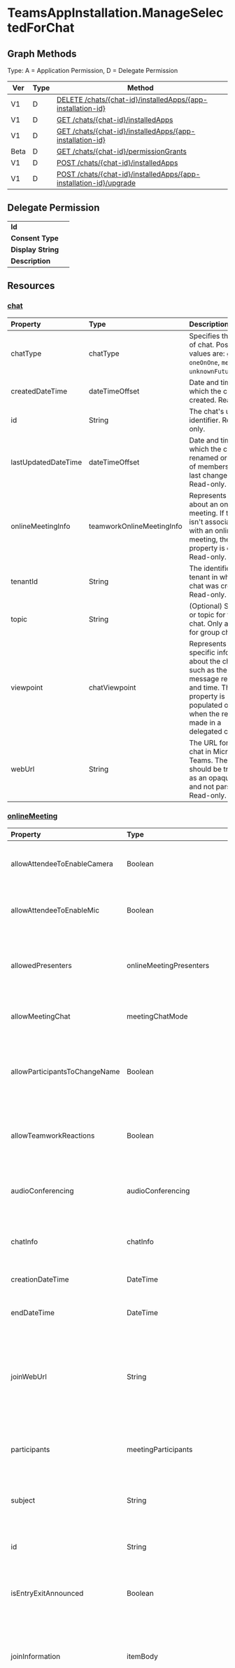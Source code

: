 # TeamsAppInstallation.ManageSelectedForChat

## Graph Methods

Type: A = Application Permission, D = Delegate Permission

|Ver|Type|Method|
|-------|----|------|
|V1|D|[DELETE /chats/{chat-id}/installedApps/{app-installation-id}](https://docs.microsoft.com/graph/api/chat-delete-installedapps?view=graph-rest-1.0&tabs=http)|
|V1|D|[GET /chats/{chat-id}/installedApps](https://docs.microsoft.com/graph/api/chat-list-installedapps?view=graph-rest-1.0&tabs=http)|
|V1|D|[GET /chats/{chat-id}/installedApps/{app-installation-id}](https://docs.microsoft.com/graph/api/chat-get-installedapps?view=graph-rest-1.0&tabs=http)|
|Beta|D|[GET /chats/{chat-id}/permissionGrants](https://docs.microsoft.com/graph/api/chat-list-permissiongrants?view=graph-rest-beta&tabs=http)|
|V1|D|[POST /chats/{chat-id}/installedApps](https://docs.microsoft.com/graph/api/chat-post-installedapps?view=graph-rest-1.0&tabs=http)|
|V1|D|[POST /chats/{chat-id}/installedApps/{app-installation-id}/upgrade](https://docs.microsoft.com/graph/api/chat-teamsappinstallation-upgrade?view=graph-rest-1.0&tabs=http)|
## Delegate Permission
|||
|-|-|
|**Id**||
|**Consent Type**||
|**Display String**||
|**Description**||
## Resources
### [chat ](https://docs.microsoft.com/graph/api/resources/chat?view=graph-rest-1.0&tabs=http)
| Property   | Type |Description|
|:---------------|:--------|:----------|
| chatType| chatType | Specifies the type of chat. Possible values are: `group`, `oneOnOne`, `meeting`, `unknownFutureValue`.|
| createdDateTime| dateTimeOffset|  Date and time at which the chat was created. Read-only.|
| id| String| The chat's unique identifier. Read-only.|
| lastUpdatedDateTime| dateTimeOffset|  Date and time at which the chat was renamed or the list of members was last changed. Read-only.|
| onlineMeetingInfo | teamworkOnlineMeetingInfo | Represents details about an online meeting. If the chat isn't associated with an online meeting, the property is empty. Read-only.|
| tenantId| String | The identifier of the tenant in which the chat was created. Read-only.|
| topic| String|  (Optional) Subject or topic for the chat. Only available for group chats.|
| viewpoint|chatViewpoint|Represents caller-specific information about the chat, such as the last message read date and time. This property is populated only when the request is made in a delegated context.|
| webUrl | String| The URL for the chat in Microsoft Teams. The URL should be treated as an opaque blob, and not parsed. Read-only. |
### [onlineMeeting ](https://docs.microsoft.com/graph/api/resources/onlinemeeting?view=graph-rest-1.0&tabs=http)
| Property   | Type  | Description  |
| :-------------------- | :-------------------------------------------- | :------------------------------------------------------------------------------------------------------------------------- |
| allowAttendeeToEnableCamera     | Boolean                       | Indicates whether attendees can turn on their camera. Inherited from onlineMeetingBase.                         |
| allowAttendeeToEnableMic     | Boolean                       | Indicates whether attendees can turn on their microphone. Inherited from onlineMeetingBase.                         |
| allowedPresenters     | onlineMeetingPresenters                       | Specifies who can be a presenter in a meeting. Possible values are listed in the following table. Inherited from onlineMeetingBase.                         |
| allowMeetingChat      | meetingChatMode | Specifies the mode of meeting chat. Inherited from onlineMeetingBase. |
| allowParticipantsToChangeName | Boolean | Specifies if participants are allowed to rename themselves in an instance of the meeting. Inherited from onlineMeetingBase. |
| allowTeamworkReactions | Boolean | Indicates whether Teams reactions are enabled for the meeting. Inherited from onlineMeetingBase. |
| audioConferencing     | audioConferencing     | The phone access (dial-in) information for an online meeting. Read-only. Inherited from onlineMeetingBase.                                                  |
| chatInfo              | chatInfo                       | The chat information associated with this online meeting. Inherited from onlineMeetingBase.                                                                 |
| creationDateTime      | DateTime                                      | The meeting creation time in UTC. Read-only.                                                                               |
| endDateTime           | DateTime                                      | The meeting end time in UTC. Required when you create an online meeting.                    
| joinWebUrl            | String                                        | The join URL of the online meeting. The format of the URL may change; therefore, users shouldn't rely on any information extracted from parsing the URL. Read-only. Inherited from onlineMeetingBase. |
| participants          | meetingParticipants | The participants associated with the online meeting, including the organizer and the attendees.                       |
| subject               | String                                        | The subject of the online meeting. Required when you create an online meeting.                                                                                        |
| id                    | String                                        | The default ID associated with the online meeting. Read-only. Inherited from onlineMeetingBase.                                                             |
| isEntryExitAnnounced  | Boolean                                       | Indicates whether to announce when callers join or leave. Inherited from onlineMeetingBase.                                                                    |
| joinInformation       | itemBody                       | The join information in the language and locale variant specified in the `Accept-Language` request HTTP header. Read-only. Inherited from onlineMeetingBase. |
| joinMeetingIdSettings | joinMeetingIdSettings | Specifies the **joinMeetingId**, the meeting passcode, and the requirement for the passcode. Once an **onlineMeeting** is created, the **joinMeetingIdSettings** can't be modified. To make any changes to this property, the meeting needs to be canceled and a new one needs to be created. Inherited from onlineMeetingBase.                 |
| lobbyBypassSettings   | lobbyBypassSettings | Specifies which participants can bypass the meeting lobby. Inherited from onlineMeetingBase.                                                              |
| recordAutomatically | Boolean | Indicates whether to record the meeting automatically. Inherited from onlineMeetingBase. |
| shareMeetingChatHistoryDefault | meetingChatHistoryDefaultMode | Specifies whether meeting chat history is shared with participants. Possible values are: `all`, `none`, `unknownFutureValue`. Inherited from onlineMeetingBase. |
| startDateTime         | DateTime                                      | The meeting start time in UTC.                                                                                             |
| videoTeleconferenceId | String                                        | The video teleconferencing ID. Read-only. Inherited from onlineMeetingBase.                                                                                 |
| watermarkProtection | watermarkProtectionValues     | Specifies whether the client application should apply a watermark a content type. Inherited from onlineMeetingBase. |
| attendeeReport (deprecated) | Stream | The content stream of the attendee report of a Microsoft Teams live event. Read-only. |
| broadcastSettings (deprecated)    | broadcastMeetingSettings                      | Settings related to a live event.                                                                  |
| isBroadcast (deprecated) | Boolean                                       | Indicates whether this meeting is a Teams live event.                  |
### [resourceSpecificPermissionGrant ](https://docs.microsoft.com/graph/api/resources/resourcespecificpermissiongrant?view=graph-rest-1.0&tabs=http)
| Property        | Type          | Description                                                                           |
| :-------------- | :------------ | :------------------------------------------------------------------------------------ |
| clientId        | string        | ID of the Microsoft Entra app that has been granted access. Read-only.                            |
| clientAppId     | string        | ID of the service principal of the Microsoft Entra app that has been granted access. Read-only.   |
| deletedDateTime | dateTimeOffset| Not used.                                                                             |
| id              | string        | The unique identifier of the resource-specific permission grant. Read-only.           |
| resourceAppId   | string        | ID of the Microsoft Entra app that is hosting the resource. Read-only.                        |
| permissionType  | string        | The type of permission. Possible values are: `Application`, `Delegated`. Read-only. |
| permission      | string        | The name of the resource-specific permission. Read-only.                                                |
### [teamsApp ](https://docs.microsoft.com/graph/api/resources/teamsapp?view=graph-rest-1.0&tabs=http)
| Property            | Type     | Description |
|:------------------- |:-------- |:----------- |
| displayName                | string   | The name of the catalog app provided by the app developer in the Microsoft Teams zip app package. |
| distributionMethod  | teamsAppDistributionMethod     | The method of distribution for the app. Read-only.|
| externalId          | string   | The ID of the catalog provided by the app developer in the Microsoft Teams zip app package. |
| id                  | string   | The app ID generated for the catalog is different from the developer-provided ID found within the Microsoft Teams zip app package. The **e
### [teamsAppInstallation ](https://docs.microsoft.com/graph/api/resources/teamsappinstallation?view=graph-rest-1.0&tabs=http)
| Property            | Type     | Description |
|:------------------- |:-------- |:----------- |
|consentedPermissionSet|teamsAppPermissionSet|The set of resource-specific permissions consented to while installing or upgrading the teamsApp.|
| id                  | string   | A unique ID (not the Teams app ID). |
### [teamsAppPermissionSet ](https://docs.microsoft.com/graph/api/resources/teamsapppermissionset?view=graph-rest-1.0&tabs=http)
|Property|Type|Description|
|:---|:---|:---|
|resourceSpecificPermissions|teamsAppResourceSpecificPermission collection|A collection of resource-specific permissions.|
### [teamworkBot ](https://docs.microsoft.com/graph/api/resources/teamworkbot?view=graph-rest-1.0&tabs=http)
|Property|Type|Description|
|:---|:---|:---|
|id|String|The ID of the bot associated with the specific teamsAppDefinition. This value is usually a GUID.|
